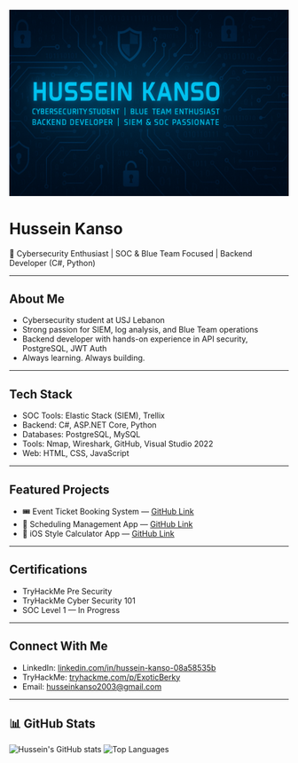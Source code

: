 <p align="center">
  <img src="https://raw.githubusercontent.com/Kanso2003/Kanso2003/main/5c7fa179-ef41-453e-b739-4e0b41e64dc3.png" alt="Hussein Kanso GitHub Banner">
</p>


# Hussein Kanso  

🚀 Cybersecurity Enthusiast | SOC & Blue Team Focused | Backend Developer (C#, Python)

---

## About Me  
- Cybersecurity student at USJ Lebanon  
- Strong passion for SIEM, log analysis, and Blue Team operations  
- Backend developer with hands-on experience in API security, PostgreSQL, JWT Auth  
- Always learning. Always building.

---

## Tech Stack  
- SOC Tools: Elastic Stack (SIEM), Trellix  
- Backend: C#, ASP.NET Core, Python  
- Databases: PostgreSQL, MySQL  
- Tools: Nmap, Wireshark, GitHub, Visual Studio 2022  
- Web: HTML, CSS, JavaScript  

---

## Featured Projects  
- 🎟️ Event Ticket Booking System — [GitHub Link](https://github.com/Kanso2003/EventTicketBookingSystem)  
- 📅 Scheduling Management App — [GitHub Link](https://github.com/Kanso2003/Scheduling-Project)  
- 🧮 iOS Style Calculator App — [GitHub Link](https://github.com/Kanso2003/CalculatorApp)  

---

## Certifications  
- TryHackMe Pre Security  
- TryHackMe Cyber Security 101  
- SOC Level 1 — In Progress  

---

## Connect With Me  
- LinkedIn: [linkedin.com/in/hussein-kanso-08a58535b](https://linkedin.com/in/hussein-kanso-08a58535b)  
- TryHackMe: [tryhackme.com/p/ExoticBerky](https://tryhackme.com/p/ExoticBerky)  
- Email: husseinkanso2003@gmail.com  

---

## 📊 GitHub Stats

![Hussein's GitHub stats](https://github-readme-stats.vercel.app/api?username=Kanso2003&show_icons=true&theme=radical)
![Top Languages](https://github-readme-stats.vercel.app/api/top-langs/?username=Kanso2003&layout=compact&theme=radical)

